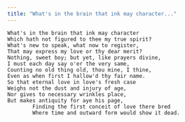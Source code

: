 ```yaml
---
title: "What's in the brain that ink may character..."
---
```


	What's in the brain that ink may character
	Which hath not figured to thee my true spirit?
	What's new to speak, what now to register,
	That may express my love or thy dear merit?
	Nothing, sweet boy; but yet, like prayers divine,
	I must each day say o'er the very same,
	Counting no old thing old, thou mine, I thine,
	Even as when first I hallow'd thy fair name.
	So that eternal love in love's fresh case
	Weighs not the dust and injury of age,
	Nor gives to necessary wrinkles place,
	But makes antiquity for aye his page,
			Finding the first conceit of love there bred
			Where time and outward form would show it dead.


